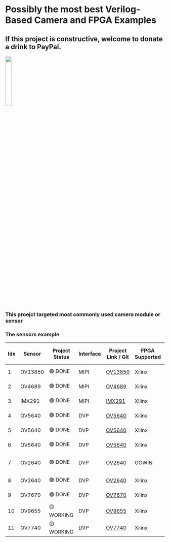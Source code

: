 # Possibly the most best Verilog-Based Camera and FPGA Examples

## If this project is constructive, welcome to donate a drink to PayPal.

<img src="https://github.com/briansune/FPGA-Camera-MIPI-DVP-Verilog/assets/29487339/75ccc568-4f17-48a1-b2af-20211f98896c" style="height:20%; width:20%">


### This proejct targeted most commonly used camera module or sensor

### The sensors example

| Idx | Sensor | Project Status | Interface | Project Link / Git | FPGA Supported | IDE | FPS (MAX) | Resolution (MAX) | Target (FPS, Resolution) |
| - | - |  - | - | - | - | - | - | - | - |
| 1 | OV13850 | 🟢 DONE | MIPI | [OV13850](https://github.com/briansune/Kintex-7-OV13850-Verilog) | Xilinx | Vivado 2020.2 | 30 | 4224 x 3136 | 30, 4K |
| 2 | OV4689 | 🟢 DONE | MIPI | [OV4689](https://github.com/briansune/kintex-7-OV4689-Verilog) | Xilinx | Vivado 2020.2 | 90 | 2688 x 1520 | 30, 2688 |
| 3 | IMX291 | 🟢 DONE | MIPI | [IMX291](https://github.com/briansune/Kintex-7-IMX291-Verilog) | Xilinx | Vivado 2020.2 | 120 | 1920 x 1080 | 60, 1080P |
| 4 | OV5640 | 🟢 DONE | DVP | [OV5640](https://github.com/briansune/Artix-7-Parallel-OV5640) | Xilinx | Vivado 2020.2 | 30 | 1920 x 1080 | 30, XGA |
| 5 | OV5640 | 🟢 DONE | DVP | [OV5640](https://github.com/briansune/Artix-7-Parallel-OV5640) | Xilinx | Vivado 2020.2 | 30 | 1920 x 1080 | 30, WQVGA |
| 6 | OV5640 | 🟢 DONE | DVP | [OV5640](https://github.com/briansune/Artix-7-Parallel-OV5640) | Xilinx | Vivado 2020.2 | 30 | 1920 x 1080 | 60, 720p |
| 7 | OV2640 | 🟢 DONE | DVP | [OV2640](https://github.com/briansune/Tang-Nano-4K-OV2640-Color-Verilog) | GOWIN | GOWIN EDA 19.9 | 30 | 800 x 600 | 30, SVGA |
| 8 | OV2640 | 🟢 DONE | DVP | [OV2640](https://github.com/briansune/Artix-7-Parallel-OV2640) | Xilinx | Vivado 2020.2 | 30 | 800 x 600 | 30, SVGA |
| 9 | OV7670 | 🟢 DONE | DVP | [OV7670](https://github.com/briansune/Artix-7-Parallel-OV7670) | Xilinx | Vivado 2020.2 | 30 | 640 x 480 | 30, VGA |
| 10 | OV9655 | 🟡 WORKING | DVP | [OV9655]() | Xilinx | Vivado 2020.2 | 30 | 640 x 480 | 30, VGA |
| 11 | OV7740 | 🟡 WORKING | DVP | [OV7740]() | Xilinx | Vivado 2020.2 | 60 | 640 x 480 | 60, VGA |
